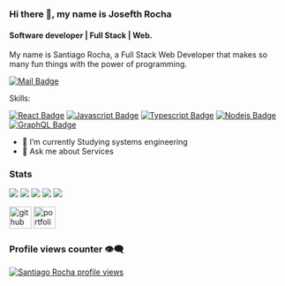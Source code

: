 ### Hi there 👋, my name is Josefth Rocha
#### Software developer | Full Stack | Web.

My name is Santiago Rocha, a Full Stack Web Developer that makes so many fun things with the power of programming.

[![Mail Badge](https://img.shields.io/badge/Email%20me-c0392b&logo=gmail&logoColor=white)](mailto:santiagorochav@gmail.com)

Skills:

[![React Badge](https://img.shields.io/badge/-React-61DBFB?style=for-the-badge&labelColor=black&logo=react&logoColor=61DBFB)](#) [![Javascript Badge](https://img.shields.io/badge/-Javascript-F0DB4F?style=for-the-badge&labelColor=black&logo=javascript&logoColor=F0DB4F)](#) [![Typescript Badge](https://img.shields.io/badge/-Typescript-007acc?style=for-the-badge&labelColor=black&logo=typescript&logoColor=007acc)](#) [![Nodejs Badge](https://img.shields.io/badge/-Nodejs-3C873A?style=for-the-badge&labelColor=black&logo=node.js&logoColor=3C873A)](#) [![GraphQL Badge](https://img.shields.io/badge/-GraphQl-e535ab?style=for-the-badge&labelColor=black&logo=node.js&logoColor=e535ab)](#)

- 🌱 I’m currently Studying systems engineering
- 💬 Ask me about Services

### Stats


[![](https://raw.githubusercontent.com/santuzzxooy/github-profile-summary-cards-example/master/profile-summary-card-output/dracula/0-profile-details.svg)](https://github.com/santuzzxooy/github-profile-summary-cards)
[![](https://raw.githubusercontent.com/santuzzxooy/github-profile-summary-cards-example/master/profile-summary-card-output/dracula/1-repos-per-language.svg)](https://github.com/santuzzxooy/github-profile-summary-cards) [![](https://raw.githubusercontent.com/santuzzxooy/github-profile-summary-cards-example/master/profile-summary-card-output/dracula/2-most-commit-language.svg)](https://github.com/santuzzxooy/github-profile-summary-cards)
[![](https://raw.githubusercontent.com/santuzzxooy/github-profile-summary-cards-example/master/profile-summary-card-output/dracula/3-stats.svg)](https://github.com/santuzzxooy/github-profile-summary-cards) [![](https://raw.githubusercontent.com/santuzzxooy/github-profile-summary-cards-example/master/profile-summary-card-output/dracula/4-productive-time.svg)](https://github.com/santuzzxooy/github-profile-summary-cards)



[<img src='https://cdn.jsdelivr.net/npm/simple-icons@3.0.1/icons/github.svg' alt='github' height='40'>](https://github.com/santuzzxooy)
[<img src='https://www.svgrepo.com/show/390225/portfolio-case-business-suitcase.svg' alt='portfolio' height='40'>](https://santuzzxooy.github.io/Portfolio_Web/) 

### Profile views counter 👁️‍🗨️
[![Santiago Rocha profile views](https://u8views.com/api/v1/github/profiles/91698987/views/day-week-month-total-count.svg)](https://u8views.com/github/santuzzxooy)
